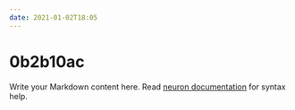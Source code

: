 ```yaml
---
date: 2021-01-02T18:05
---
```


# 0b2b10ac

Write your Markdown content here. Read [neuron documentation](https://neuron.zettel.page/2011404.html) for syntax help.

